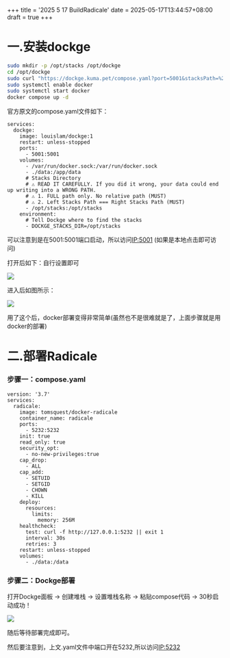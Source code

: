 +++
title = '2025 5 17 BuildRadicale'
date = 2025-05-17T13:44:57+08:00
draft = true
+++

# 一.安装dockge

```bash
sudo mkdir -p /opt/stacks /opt/dockge
cd /opt/dockge
sudo curl "https://dockge.kuma.pet/compose.yaml?port=5001&stacksPath=%2Fopt%2Fstacks" --output compose.yaml
sudo systemctl enable docker
sudo systemctl start docker
docker compose up -d
```

官方原文的compose.yaml文件如下：

```
services:
  dockge:
    image: louislam/dockge:1
    restart: unless-stopped
    ports:
      - 5001:5001
    volumes:
      - /var/run/docker.sock:/var/run/docker.sock
      - ./data:/app/data
      # Stacks Directory
      # ⚠️ READ IT CAREFULLY. If you did it wrong, your data could end up writing into a WRONG PATH.
      # ⚠️ 1. FULL path only. No relative path (MUST)
      # ⚠️ 2. Left Stacks Path === Right Stacks Path (MUST)
      - /opt/stacks:/opt/stacks
    environment:
      # Tell Dockge where to find the stacks
      - DOCKGE_STACKS_DIR=/opt/stacks
```

可以注意到是在5001:5001端口启动，所以访问[IP:5001](127.0.0.1:5001) (如果是本地点击即可访问)

打开后如下：自行设置即可

![](https://pica.zhimg.com/v2-91c04e8a2e51bf1b2a0ed618bc53e6b6_1440w.jpg)

进入后如图所示：

![](/home/yihan/.config/marktext/images/2025-05-17-14-08-55-image.png)

用了这个后，docker部署变得非常简单(虽然也不是很难就是了，上面步骤就是用docker的部署)

# 二.部署Radicale

### 步骤一：compose.yaml

```
version: '3.7'
services:
  radicale:
    image: tomsquest/docker-radicale
    container_name: radicale
    ports:
      - 5232:5232
    init: true
    read_only: true
    security_opt:
      - no-new-privileges:true
    cap_drop:
      - ALL
    cap_add:
      - SETUID
      - SETGID
      - CHOWN
      - KILL
    deploy:
      resources:
        limits:
          memory: 256M
    healthcheck:
      test: curl -f http://127.0.0.1:5232 || exit 1
      interval: 30s
      retries: 3
    restart: unless-stopped
    volumes:
      - ./data:/data
```

### 步骤二：Dockge部署

打开Dockge面板 -> 创建堆栈 -> 设置堆栈名称 -> 粘贴compose代码 -> 30秒启动成功！

![](https://pica.zhimg.com/v2-68930e3cf5ec9ac3c60ce1f9428516a6_1440w.jpg)

随后等待部署完成即可。

然后要注意到，上文.yaml文件中端口开在5232,所以访问[IP:5232]([http://127.0.0.1:5232](http://127.0.0.1:5232))
